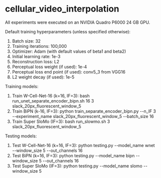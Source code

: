 # cellular_video_interpolation

All experiments were executed on an NVIDIA Quadro P6000 24 GB GPU.

Default training hyperparameters (unless specified otherwise):
1. Batch size: 32
2. Training iterations: 100,000
3. Optimizer: Adam (with default values of beta1 and beta2)
4. Initial learning rate: 1e-3
5. Reconstruction loss: L2
6. Perceptual loss weight (if used): 1e-4
7. Perceptual loss end point (if used): conv5_3 from VGG16
7. L2 weight decay (if used): 1e-5

Training models:
1. Train W-Cell-Net-16 (k=16, IF=3): bash run_unet_separate_encoder_bipn.sh 16 3 slack_20px_fluorescent_window_5
2. Train BiPN (k-16, IF=3): python train_separate_encoder_bipn.py --n_IF 3 --experiment_name slack_20px_fluorescent_window_5 --batch_size 16
3. Train Super SloMo (IF=3): bash run_slowmo.sh 3 slack_20px_fluorescent_window_5

Testing models:
1. Test W-Cell-Net-16 (k=16, IF=3): python testing.py --model_name wnet --window_size 5 --out_channels 16
2. Test BiPN (k=16, IF=3): python testing.py --model_name bipn --window_size 5 --out_channels 16
3. Test Super SloMo (IF=3): python testing.py --model_name slomo --window_size 5
